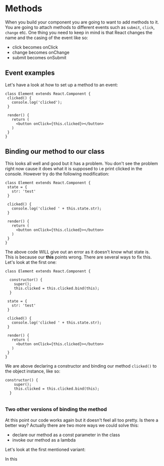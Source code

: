 # Methods

When you build your component you are going to want to add methods to it. You are going to attach methods to different events such as `submit`, `click`, `change` etc. One thing you need to keep in mind is that React changes the name and the casing of the event like so:

* click becomes onClick
* change becomes onChange
* submit becomes onSubmit 

## Event examples

Let's have a look at how to set up a method to an event:

```
class Element extends React.Component {
 clicked() {
   console.log('clicked'); 
 }
 
 render() {
   return (
     <button onClick={this.clicked}></button>
   )
 }
}
```

## Binding our method to our class

This looks all well and good but it has a problem. You don't see the problem right now cause it does what it is supposed to i.e print clicked in the console. However try do the following modification:

```
class Element extends React.Component {
 state = {
   str: 'test'
 } 

 clicked() {
   console.log('clicked ' + this.state.str); 
 }
 
 render() {
   return (
     <button onClick={this.clicked}></button>
   )
 }
}
```

The above code WILL give out an error as it doesn't know what state is. This is because our **this** points wrong. There are several ways to fix this. Let's look at the first one:

```
class Element extends React.Component {

  constructor() {
    super();
    this.clicked = this.clicked.bind(this);
  }

 state = {
   str: 'test'
 } 

 clicked() {
   console.log('clicked ' + this.state.str); 
 }
 
 render() {
   return (
     <button onClick={this.clicked}></button>
   )
 }
}
```

We are above declaring a constructor and binding our method `clicked()` to the object instance, like so:

```
constructor() {
    super();
    this.clicked = this.clicked.bind(this);
  }


```

### Two other versions of binding the method

At this point our code works again but it doesn't feel all too pretty. Is there a better way? Actually there are two more ways we could solve this:

* declare our method as a const parameter in the class
* invoke our method as a lambda

Let's look at the first mentioned variant:

In this 





